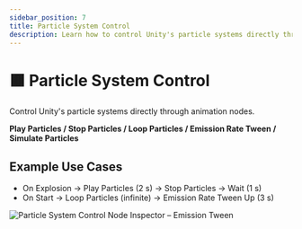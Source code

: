 ```yaml
---
sidebar_position: 7
title: Particle System Control
description: Learn how to control Unity's particle systems directly through animation nodes.
---
```


# 🟫 Particle System Control

Control Unity's particle systems directly through animation nodes.

**Play Particles / Stop Particles / Loop Particles / Emission Rate Tween / Simulate Particles**

## Example Use Cases
- On Explosion → Play Particles (2 s) → Stop Particles → Wait (1 s)
- On Start → Loop Particles (infinite) → Emission Rate Tween Up (3 s)

![Particle System Control Node Inspector – Emission Tween](/img/animation-modules/20-particle-system-emission-tween.png)
